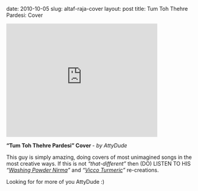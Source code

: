 date: 2010-10-05
slug: altaf-raja-cover
layout: post
title: Tum Toh Thehre Pardesi: Cover


<iframe width="400" height="300" src="http://www.youtube.com/embed/_WES5Gbh9ww?wmode=transparent&autohide=1&egm=0&hd=1&iv_load_policy=3&modestbranding=1&rel=0&showinfo=0&showsearch=0" frameborder="0" allowfullscreen></iframe><p><strong>&#8220;Tum Toh Thehre Pardesi&#8221; Cover </strong>- <em>by AttyDude</em></p>

<p>This guy is simply amazing, doing covers of most unimagined songs in the most creative ways. If this is not <em>&#8220;that-different&#8221;</em> then (DO) LISTEN TO HIS<em> &#8220;<a target="_blank" href="http://www.youtube.com/watch?v=G3lmbc4sV0M&amp;feature=player_embedded">Washing Powder Nirma</a>&#8221;</em> and <em>&#8220;<a target="_blank" href="http://www.youtube.com/watch?v=AOCLOIxBpk4&amp;feature=player_embedded">Vicco Turmeric</a>&#8221;</em> re-creations.</p>

<p>Looking for for more of you AttyDude :)</p>
